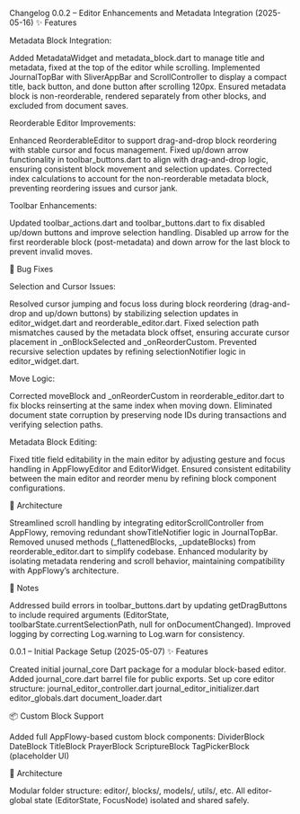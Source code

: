 Changelog
0.0.2 – Editor Enhancements and Metadata Integration (2025-05-16)
✨ Features

Metadata Block Integration:

Added MetadataWidget and metadata_block.dart to manage title and metadata, fixed at the top of the editor while scrolling.
Implemented JournalTopBar with SliverAppBar and ScrollController to display a compact title, back button, and done button after scrolling 120px.
Ensured metadata block is non-reorderable, rendered separately from other blocks, and excluded from document saves.

Reorderable Editor Improvements:

Enhanced ReorderableEditor to support drag-and-drop block reordering with stable cursor and focus management.
Fixed up/down arrow functionality in toolbar_buttons.dart to align with drag-and-drop logic, ensuring consistent block movement and selection updates.
Corrected index calculations to account for the non-reorderable metadata block, preventing reordering issues and cursor jank.

Toolbar Enhancements:

Updated toolbar_actions.dart and toolbar_buttons.dart to fix disabled up/down buttons and improve selection handling.
Disabled up arrow for the first reorderable block (post-metadata) and down arrow for the last block to prevent invalid moves.

🐛 Bug Fixes

Selection and Cursor Issues:

Resolved cursor jumping and focus loss during block reordering (drag-and-drop and up/down buttons) by stabilizing selection updates in editor_widget.dart and reorderable_editor.dart.
Fixed selection path mismatches caused by the metadata block offset, ensuring accurate cursor placement in \_onBlockSelected and \_onReorderCustom.
Prevented recursive selection updates by refining selectionNotifier logic in editor_widget.dart.

Move Logic:

Corrected moveBlock and \_onReorderCustom in reorderable_editor.dart to fix blocks reinserting at the same index when moving down.
Eliminated document state corruption by preserving node IDs during transactions and verifying selection paths.

Metadata Block Editing:

Fixed title field editability in the main editor by adjusting gesture and focus handling in AppFlowyEditor and EditorWidget.
Ensured consistent editability between the main editor and reorder menu by refining block component configurations.

🧱 Architecture

Streamlined scroll handling by integrating editorScrollController from AppFlowy, removing redundant showTitleNotifier logic in JournalTopBar.
Removed unused methods (\_flattenedBlocks, \_updateBlocks) from reorderable_editor.dart to simplify codebase.
Enhanced modularity by isolating metadata rendering and scroll behavior, maintaining compatibility with AppFlowy’s architecture.

📝 Notes

Addressed build errors in toolbar_buttons.dart by updating getDragButtons to include required arguments (EditorState, toolbarState.currentSelectionPath, null for onDocumentChanged).
Improved logging by correcting Log.warning to Log.warn for consistency.

0.0.1 – Initial Package Setup (2025-05-07)
✨ Features

Created initial journal_core Dart package for a modular block-based editor.
Added journal_core.dart barrel file for public exports.
Set up core editor structure:
journal_editor_controller.dart
journal_editor_initializer.dart
editor_globals.dart
document_loader.dart

📦 Custom Block Support

Added full AppFlowy-based custom block components:
DividerBlock
DateBlock
TitleBlock
PrayerBlock
ScriptureBlock
TagPickerBlock (placeholder UI)

🧱 Architecture

Modular folder structure: editor/, blocks/, models/, utils/, etc.
All editor-global state (EditorState, FocusNode) isolated and shared safely.
